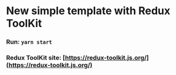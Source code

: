 # New simple template with Redux ToolKit

### Run: `yarn start`

### Redux ToolKit site: [https://redux-toolkit.js.org/](https://redux-toolkit.js.org/)
